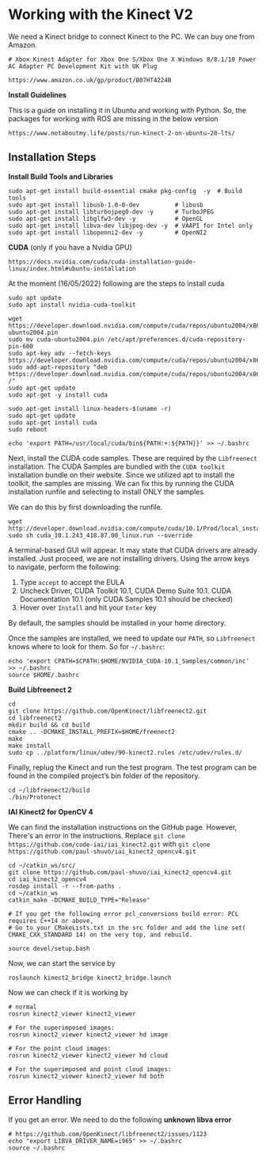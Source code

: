 # Working with the Kinect V2

We need a Kinect bridge to connect Kinect to the PC. We can buy one from Amazon.
```
# Xbox Kinect Adapter for Xbox One S/Xbox One X Windows 8/8.1/10 Power AC Adapter PC Development Kit with UK Plug

https://www.amazon.co.uk/gp/product/B07HT4224B
```

**Install Guidelines**

This is a guide on installing it in Ubuntu and working with Python. So, the packages for working with ROS are missing in the below version
```
https://www.notaboutmy.life/posts/run-kinect-2-on-ubuntu-20-lts/
```

## Installation Steps

**Install Build Tools and Libraries**

```
sudo apt-get install build-essential cmake pkg-config  -y  # Build tools
sudo apt-get install libusb-1.0-0-dev          # libusb
sudo apt-get install libturbojpeg0-dev -y      # TurboJPEG
sudo apt-get install libglfw3-dev -y           # OpenGL
sudo apt-get install libva-dev libjpeg-dev -y  # VAAPI for Intel only
sudo apt-get install libopenni2-dev -y         # OpenNI2
```

**CUDA** (only if you have a Nvidia GPU)
```
https://docs.nvidia.com/cuda/cuda-installation-guide-linux/index.html#ubuntu-installation
```

At the moment (16/05/2022) following are the steps to install cuda
```
sudo apt update
sudo apt install nvidia-cuda-toolkit

wget https://developer.download.nvidia.com/compute/cuda/repos/ubuntu2004/x86_64/cuda-ubuntu2004.pin
sudo mv cuda-ubuntu2004.pin /etc/apt/preferences.d/cuda-repository-pin-600
sudo apt-key adv --fetch-keys https://developer.download.nvidia.com/compute/cuda/repos/ubuntu2004/x86_64/3bf863cc.pub
sudo add-apt-repository "deb https://developer.download.nvidia.com/compute/cuda/repos/ubuntu2004/x86_64/ /"
sudo apt-get update
sudo apt-get -y install cuda

sudo apt-get install linux-headers-$(uname -r)
sudo apt-get update
sudo apt-get install cuda
sudo reboot

echo 'export PATH=/usr/local/cuda/bin${PATH:+:${PATH}}' >> ~/.bashrc
```
Next, install the CUDA code samples. These are required by the `Libfreenect` installation. The CUDA Samples are bundled with the `CUDA toolkit` installation bundle on their website. Since we utilized apt to install the toolkit, the samples are missing. We can fix this by running the CUDA installation runfile and selecting to install ONLY the samples.

We can do this by first downloading the runfile.
```
wget http://developer.download.nvidia.com/compute/cuda/10.1/Prod/local_installers/cuda_10.1.243_418.87.00_linux.run
sudo sh cuda_10.1.243_418.87.00_linux.run --override
```
A terminal-based GUI will appear. It may state that CUDA drivers are already installed. Just proceed, we are not installing drivers. Using the arrow keys to navigate, perform the following:

  1. Type `accept` to accept the EULA
  2. Uncheck Driver, CUDA Toolkit 10.1, CUDA Demo Suite 10.1. CUDA Documentation 10.1 (only CUDA Samples 10.1 should be checked)
  3. Hover over `Install` and hit your `Enter` key

By default, the samples should be installed in your home directory.

Once the samples are installed, we need to update our `PATH`, so `Libfreenect` knows where to look for them. So for `~/.bashrc`:
```
echo 'export CPATH=$CPATH:$HOME/NVIDIA_CUDA-10.1_Samples/common/inc' >> ~/.bashrc
source $HOME/.bashrc
```

**Build Libfreenect 2**
```
cd
git clone https://github.com/OpenKinect/libfreenect2.git
cd libfreenect2
mkdir build && cd build
cmake .. -DCMAKE_INSTALL_PREFIX=$HOME/freenect2
make
make install
sudo cp ../platform/linux/udev/90-kinect2.rules /etc/udev/rules.d/
```

Finally, replug the Kinect and run the test program. The test program can be found in the compiled project’s bin folder of the repository.
```
cd ~/libfreenect2/build
./bin/Protonect
```

**IAI Kinect2 for OpenCV 4**

We can find the installation instructions on the GitHub page. However, There's an error in the instructions. Replace ```git clone https://github.com/code-iai/iai_kinect2.git``` with ```git clone https://github.com/paul-shuvo/iai_kinect2_opencv4.git```

```
cd ~/catkin_ws/src/
git clone https://github.com/paul-shuvo/iai_kinect2_opencv4.git
cd iai_kinect2_opencv4
rosdep install -r --from-paths .
cd ~/catkin_ws
catkin_make -DCMAKE_BUILD_TYPE="Release"

# If you get the following error pcl_conversions build error: PCL requires C++14 or above, 
# Go to your CMakeLists.txt in the src folder and add the line set( CMAKE_CXX_STANDARD 14) on the very top, and rebuild.

source devel/setup.bash
```

Now, we can start the service by
```
roslaunch kinect2_bridge kinect2_bridge.launch
```

Now we can check if it is working by
```
# normal
rosrun kinect2_viewer kinect2_viewer

# For the superimposed images: 
rosrun kinect2_viewer kinect2_viewer hd image
    
# For the point cloud images: 
rosrun kinect2_viewer kinect2_viewer hd cloud

# For the superimposed and point cloud images: 
rosrun kinect2_viewer kinect2_viewer hd both
```

## Error Handling
If you get an error. We need to do the following **unknown libva error**

```
# https://github.com/OpenKinect/libfreenect2/issues/1123
echo "export LIBVA_DRIVER_NAME=i965" >> ~/.bashrc
source ~/.bashrc
```
